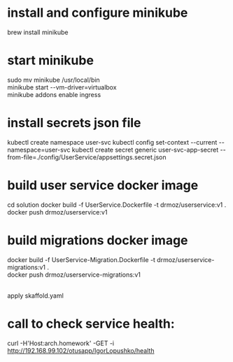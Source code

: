 # install and configure minikube<br />
brew install minikube<br />
# start minikube
sudo mv minikube /usr/local/bin<br />
minikube start --vm-driver=virtualbox<br />
minikube addons enable ingress<br />
# install secrets json file<br />
kubectl create namespace user-svc
kubectl config set-context --current --namespace=user-svc 
kubectl create secret generic user-svc-app-secret --from-file=./config/UserService/appsettings.secret.json
# build user service docker image<br />
cd solution
docker build -f UserService.Dockerfile -t drmoz/userservice:v1 .<br />
docker push drmoz/userservice:v1
# build migrations docker image<br />
docker build -f UserService-Migration.Dockerfile -t drmoz/userservice-migrations:v1 .<br />
docker push drmoz/userservice-migrations:v1<br /><br />

apply skaffold.yaml<br/>

# call to check service health:<br/>
curl -H'Host:arch.homework' -GET -i http://192.168.99.102/otusapp/IgorLopushko/health